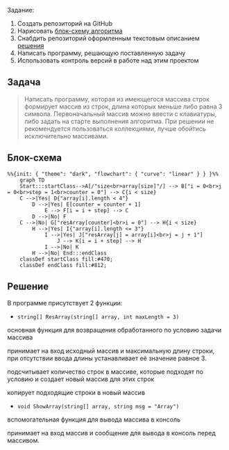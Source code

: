 Задание:

1. Создать репозиторий на GitHub
2. Нарисовать [блок-схему алгоритма](#блок-схема)
3. Снабдить репозиторий оформленным текстовым описанием [решения](#решение)
4. Написать программу, решающую поставленную задачу
5. Использовать контроль версий в работе над этим проектом

## Задача

> Написать программу, которая из имеющегося массива строк формирует массив из строк, длина которых меньше либо равна 3 символа. Первоначальный массив можно ввести с клавиатуры, либо задать на старте выполнения алгоритма. При решении не рекомендуется пользоваться коллекциями, лучше обойтись исключительно массивами.
## Блок-схема

```mermaid
%%{init: { "theme": "dark", "flowchart": { "curve": "linear" } } }%%
    graph TD
    Start:::startClass-->A[/"size<br>array[size]"/] --> B["i = 0<br>j = 0<br>step = 1<br>counter = 0"] --> C{i < size}
    C -->|Yes| D{"array[i].length < 4"}
        D -->|Yes| E[counter = counter + 1]
            E --> F[i = i + step] --> C
        D -->|No| F
    C -->|No| G["resArray[counter]<br>i = 0"] --> H{i < size}
        H -->|Yes| I{"array[i].length <= 3"}
            I -->|Yes| J["resArray[j] = array[i]<br>j = j + 1"]
                J --> K[i = i + step] --> H
            I -->|No| K
        H -->|No| End:::endClass
    classDef startClass fill:#470;
    classDef endClass fill:#812;
```
## Решение

В программе присутствует 2 функции:

- `string[] ResArray(string[] array, int maxLength = 3)`

основная функция для возвращения обработанного по условию задачи массива

принимает на вход исходный массив и максимальную длину строки, при отсутствии ввода длины устанавливает её значение равное 3.

подсчитывает количество строк в массиве, которые подходят по условию и создает новый массив для этих строк

копирует подходящие строки в новый массив

- `void ShowArray(string[] array, string msg = "Array")`

вспомогательная функция для вывода массива в консоль

принимает на вход массив и сообщение для вывода в консоль перед массивом.